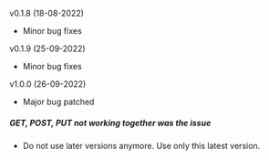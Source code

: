 v0.1.8 (18-08-2022)

* Minor bug fixes

v0.1.9 (25-09-2022)

* Minor bug fixes

v1.0.0 (26-09-2022)

* Major bug patched
##### GET, POST, PUT not working together was the issue
* Do not use later versions anymore. Use only this latest version. 
